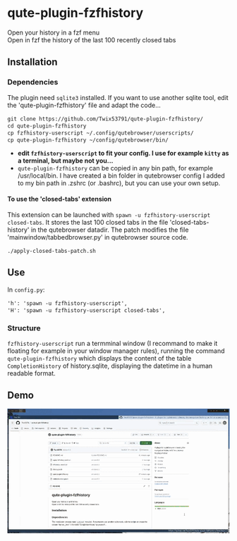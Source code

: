 # qute-plugin-fzfhistory

Open your history in a fzf menu  
Open in fzf the history of the last 100 recently closed tabs

## Installation
### Dependencies
The plugin need `sqlite3` installed. If you want to use another sqlite tool, edit the 'qute-plugin-fzfhistory' file and adapt the code...

```
git clone https://github.com/Twix53791/qute-plugin-fzfhistory/
cd qute-plugin-fzfhistory
cp fzfhistory-userscript ~/.config/qutebrowser/userscripts/
cp qute-plugin-fzfhistory ~/config/qutebrowser/bin/
```

* **edit `fzfhistory-userscript` to fit your config. I use for example `kitty` as a terminal, but maybe not you...**
* `qute-plugin-fzfhistory` can be copied in any bin path, for example /usr/local/bin. I have created a bin folder in qutebrowser config I added to my bin path in .zshrc (or .bashrc), but you can use your own setup.

#### To use the 'closed-tabs' extension
This extension can be launched with `spawn -u fzfhistory-userscript closed-tabs`.
It stores the last 100 closed tabs in the file 'closed-tabs-history' in the qutebrowser datadir. The patch modifies the file 'mainwindow/tabbedbrowser.py' in qutebrowser source code.

```
./apply-closed-tabs-patch.sh
```

## Use
In `config.py`:
```
'h': 'spawn -u fzfhistory-userscript',
'H': 'spawn -u fzfhistory-userscript closed-tabs',
```

### Structure
`fzfhistory-userscript` run a termminal window (I recommand to make it floating for example in your window manager rules), running the command `qute-plugin-fzfhistory` which displays the content of the table `CompletionHistory` of history.sqlite, displaying the datetime in a human readable format.

## Demo

![](https://github.com/Twix53791/qute-plugin-fzfhistory/blob/main/demo.gif)
